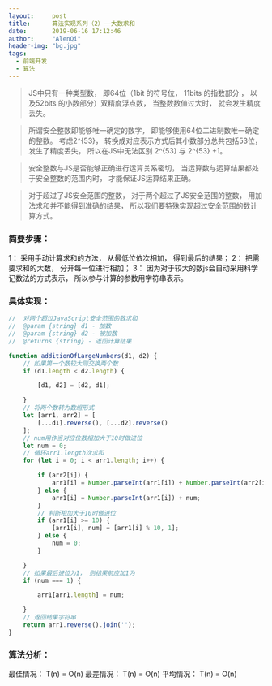 ```yaml
---
layout:     post
title:      算法实现系列（2）——大数求和
date:       2019-06-16 17:12:46
author:     "AlenQi"
header-img: "bg.jpg"
tags:
  - 前端开发
  - 算法
---
```


> JS中只有一种类型数， 即64位（1bit 的符号位， 11bits 的指数部分 ， 以及52bits 的小数部分）双精度浮点数， 当整数数值过大时， 就会发生精度丢失。 

> 所谓安全整数即能够唯一确定的数字， 即能够使用64位二进制数唯一确定的整数。 考虑2^{53}， 转换成对应表示方式后其小数部分总共包括53位， 发生了精度丢失， 所以在JS中无法区别 2^{53} 与 2^{53} +1。 

> 安全整数与JS是否能够正确进行运算关系密切， 当运算数与运算结果都处于安全整数的范围内时， 才能保证JS运算结果正确。 

> 对于超过了JS安全范围的整数， 对于两个超过了JS安全范围的整数， 用加法求和并不能得到准确的结果， 所以我们要特殊实现超过安全范围的数计算方式。 

### 简要步骤： 

1： 采用手动计算求和的方法， 从最低位依次相加， 得到最后的结果； 
2： 把需要求和的大数， 分开每一位进行相加； 
3： 因为对于较大的数js会自动采用科学记数法的方式表示， 所以参与计算的参数用字符串表示。 

### 具体实现： 

``` js
//  对两个超过JavaScript安全范围的数求和
//  @param {string} d1 - 加数
//  @param {string} d2 - 被加数
//  @returns {string} - 返回计算结果

function additionOfLargeNumbers(d1, d2) {
    // 如果第一个数较大则交换两个数
    if (d1.length < d2.length) {

        [d1, d2] = [d2, d1];

    }
    // 将两个数转为数组形式
    let [arr1, arr2] = [
        [...d1].reverse(), [...d2].reverse()
    ];
    // num用作当对应位数相加大于10时做进位
    let num = 0;
    // 循环arr1.length次求和
    for (let i = 0; i < arr1.length; i++) {

        if (arr2[i]) {
            arr1[i] = Number.parseInt(arr1[i]) + Number.parseInt(arr2[i]) + num;
        } else {
            arr1[i] = Number.parseInt(arr1[i]) + num;
        }
        // 判断相加大于10时做进位
        if (arr1[i] >= 10) {
            [arr1[i], num] = [arr1[i] % 10, 1];
        } else {
            num = 0;
        }

    }
    // 如果最后进位为1， 则结果前应加1为
    if (num === 1) {

        arr1[arr1.length] = num;

    }
    // 返回结果字符串
    return arr1.reverse().join('');
}
```

### 算法分析： 

最佳情况： T(n) = O(n)
最差情况： T(n) = O(n)
平均情况： T(n) = O(n)
